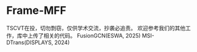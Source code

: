 # Frame-MFF
TSCVT在投，切勿剽窃，仅供学术交流，抄袭必追责。
欢迎参考我们的其他工作，库中上传了相关的代码。
FusionGCN(ESWA, 2025) MSI-DTrans(DISPLAYS, 2024)
